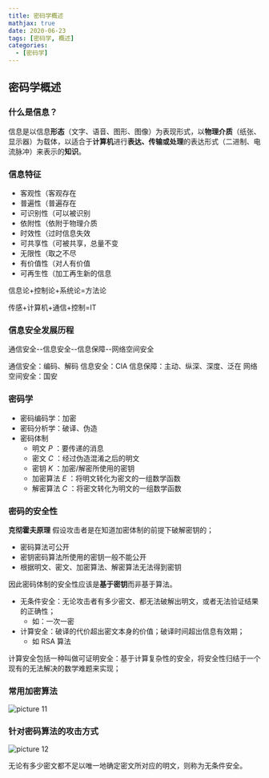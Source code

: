 ```yaml
---
title: 密码学概述
mathjax: true
date: 2020-06-23
tags: [密码学, 概述]
categories:
  - [密码学]
---
```


## 密码学概述

### 什么是信息？

信息是以信息**形态**（文字、语音、图形、图像）为表现形式，以**物理介质**（纸张、显示器）为载体，以适合于**计算机**进行**表达、传输或处理**的表达形式（二进制、电流脉冲）来表示的**知识**。

### 信息特征

- 客观性（客观存在
- 普遍性（普遍存在
- 可识别性（可以被识别
- 依附性（依附于物理介质
- 时效性（过时信息失效
- 可共享性（可被共享，总量不变
- 无限性（取之不尽
- 有价值性（对人有价值
- 可再生性（加工再生新的信息

信息论+控制论+系统论=方法论

传感+计算机+通信+控制=IT

### 信息安全发展历程

通信安全--信息安全--信息保障--网络空间安全

通信安全：编码、解码
信息安全：CIA
信息保障：主动、纵深、深度、泛在
网络空间安全：国安

### 密码学

- 密码编码学：加密
- 密码分析学：破译、伪造
- 密码体制
  - 明文 $P$ ：要传递的消息
  - 密文 $C$ ：经过伪造混淆之后的明文
  - 密钥 $K$ ：加密/解密所使用的密钥
  - 加密算法 $E$ ：将明文转化为密文的一组数学函数
  - 解密算法 $C$ ：将密文转化为明文的一组数学函数

### 密码的安全性

**克彻霍夫原理** 假设攻击者是在知道加密体制的前提下破解密钥的；

- 密码算法可公开
- 密钥密码算法所使用的密钥一般不能公开
- 根据明文、密文、加密算法、解密算法无法得到密钥

因此密码体制的安全性应该是**基于密钥**而非基于算法。

- 无条件安全：无论攻击者有多少密文、都无法破解出明文，或者无法验证结果的正确性；
  - 如：一次一密
- 计算安全：破译的代价超出密文本身的价值；破译时间超出信息有效期；
  - 如 RSA 算法

计算安全包括一种叫做可证明安全：基于计算复杂性的安全，将安全性归结于一个现有的无法解决的数学难题来实现；

### 常用加密算法

![picture 11](../../../assets/%E5%AF%86%E7%A0%81%E5%AD%A6/%E5%AF%86%E7%A0%81%E5%AD%A6%E6%A6%82%E8%BF%B0/98b2cf844f4422da95aefd2f04ee84acf545f5cd89da70607245090d6d622129.png)

### 针对密码算法的攻击方式

![picture 12](../../../assets/%E5%AF%86%E7%A0%81%E5%AD%A6/%E5%AF%86%E7%A0%81%E5%AD%A6%E6%A6%82%E8%BF%B0/31f1ee6ca2c9c71063f021921911f0b26d4236ecb967bb7ec5fdd7f6b56d3515.png)

无论有多少密文都不足以唯一地确定密文所对应的明文，则称为无条件安全。
